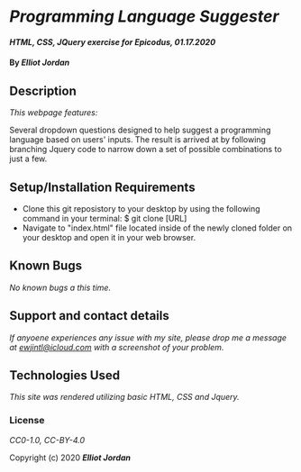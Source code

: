 # _Programming Language Suggester_

#### _HTML, CSS, JQuery exercise for Epicodus, 01.17.2020_

#### By _**Elliot Jordan**_

## Description

_This webpage features:_

Several dropdown questions designed to help suggest a programming language based on users' inputs. The result is arrived at by following branching Jquery code to narrow down a set of possible combinations to just a few.

## Setup/Installation Requirements

* Clone this git reposistory to your desktop by using the following command in your terminal: $ git clone [URL]
* Navigate to "index.html" file located inside of the newly cloned folder on your desktop and open it in your web browser.


## Known Bugs

_No known bugs a this time._

## Support and contact details

_If anyoene experiences any issue with my site, please drop me a message at ewjintl@icloud.com with a screenshot of your problem._

## Technologies Used

_This site was rendered utilizing basic HTML, CSS and Jquery._

### License

*CC0-1.0, CC-BY-4.0*

Copyright (c) 2020 **_Elliot Jordan_**
